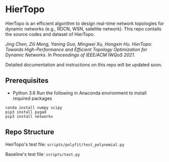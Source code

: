 # HierTopo
HierTopo is an efficient algorithm to design real-time network topologies for dynamic networks (e.g., RDCN, WSN, satellite network). This repo contails the source codes and dataset of HierTopo.

*Jing Chen, Zili Meng, Yaning Guo, Mingwei Xu, Hongxin Hu. HierTopo: Towards High-Performance and Efficient Topology Optimization for Dynamic Networks. In Proceedings of IEEE/ACM IWQoS 2021.*

Detailed documentation and instructions on this repo will be updated soon.

## Prerequisites
- Python 3.6
Run the following in Anaconda environment to install required packages
```
conda install numpy scipy
pip3 install pygad
pip3 install networkx
``` 

## Repo Structure
HeirTopo's test file: `scripts/polyfit/test_polynomial.py` 

Baseline's test file: `scripts/test.py` 